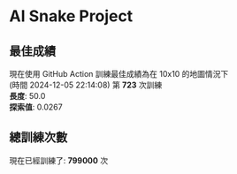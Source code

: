 
# AI Snake Project

## **最佳成績**






















































































































現在使用 GitHub Action 訓練最佳成績為在 10x10 的地圖情況下  
(時間 2024-12-05 22:14:08) 第 **723** 次訓練  
**長度**: 50.0  
**探索值**: 0.0267













































































































































































































































## 總訓練次數
現在已經訓練了: **799000** 次

